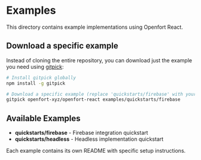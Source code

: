 # Examples

This directory contains example implementations using Openfort React.

## Download a specific example

Instead of cloning the entire repository, you can download just the example you need using [gitpick](https://github.com/JamieMason/gitpick):

```bash
# Install gitpick globally
npm install -g gitpick

# Download a specific example (replace 'quickstarts/firebase' with your desired path)
gitpick openfort-xyz/openfort-react examples/quickstarts/firebase
```

## Available Examples

- **quickstarts/firebase** - Firebase integration quickstart
- **quickstarts/headless** - Headless implementation quickstart

Each example contains its own README with specific setup instructions.